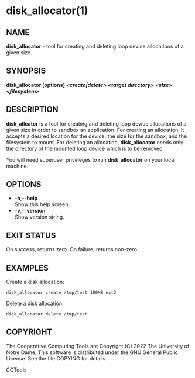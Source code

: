






















# disk_allocator(1)

## NAME
**disk_allocator** - tool for creating and deleting loop device allocations of a given size.

## SYNOPSIS
**disk_allocator [options] _&lt;create|delete&gt;_ _&lt;target directory&gt;_ _&lt;size&gt;_ _&lt;filesystem&gt;_**

## DESCRIPTION

**disk_allcator** is a tool for creating and deleting loop device allocations
of a given size in order to sandbox an application. For creating an allocation,
it accepts a desired location for the device, the size for the sandbox, and the
filesystem to mount. For deleting an allocation, **disk_allocator** needs only
the directory of the mounted loop device which is to be removed.



You will need superuser priveleges to run **disk_allocator** on your local machine.



## OPTIONS

- **-h**,**--help**<br />Show this help screen.
- **-v**,**--version**<br />Show version string.


## EXIT STATUS
On success, returns zero.  On failure, returns non-zero.

## EXAMPLES

Create a disk allocation:
```
disk_allocator create /tmp/test 100MB ext2
```

Delete a disk allocation:
```
disk_allocator delete /tmp/test
```

## COPYRIGHT

The Cooperative Computing Tools are Copyright (C) 2022 The University of Notre Dame.  This software is distributed under the GNU General Public License.  See the file COPYING for details.

CCTools
